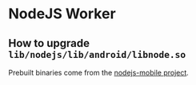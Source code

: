 # NodeJS Worker

## How to upgrade `lib/nodejs/lib/android/libnode.so`

Prebuilt binaries come from the [nodejs-mobile project](https://github.com/janeasystems/nodejs-mobile).
